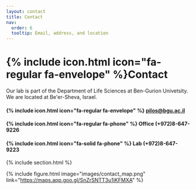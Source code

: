 ```yaml
---
layout: contact
title: Contact
nav:
  order: 6
  tooltip: Email, address, and location
---
```

<!-- background_image: /images/background_dalle.jpg -->

# {% include icon.html icon="fa-regular fa-envelope" %}Contact

Our lab is part of the Department of Life Sciences at Ben-Gurion Univetsity. We are located at Be'er-Sheva, Israel.

#### {% include icon.html icon="fa-regular fa-envelope" %} pilos@bgu.ac.il

#### {% include icon.html icon="fa-regular fa-phone" %} Office (+972)8-647-9226

#### {% include icon.html icon="fa-solid fa-phone" %} Lab (+972)8-647-9223

{% include section.html %}

{%
  include figure.html
  image="images/contact_map.png"
  link="https://maps.app.goo.gl/SnZrSNTT3u1iKFMXA"
%}

<!--
<script>
  document.addEventListener('DOMContentLoaded', (event) => {
    document.querySelector('main').style.backgroundImage = "url('/images/background_dalle.jpg')";
    document.querySelector('main').style.backgroundSize = "cover";
    document.querySelector('main').style.backgroundRepeat = "no-repeat";
  });
</script>  -->

